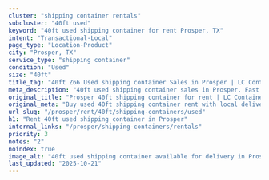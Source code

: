 ```yaml
---
cluster: "shipping container rentals"
subcluster: "40ft used"
keyword: "40ft used shipping container for rent Prosper, TX"
intent: "Transactional-Local"
page_type: "Location-Product"
city: "Prosper, TX"
service_type: "shipping container"
condition: "Used"
size: "40ft"
title_tag: "40ft Z66 Used shipping container Sales in Prosper | LC Container"
meta_description: "40ft used shipping container sales in Prosper. Fast delivery, competitive pricing. Serving shipping containers area. Quote ID: MXK. Call (214) 524-4168 for your free quote today."
original_title: "Prosper 40ft shipping container for rent | LC Container"
original_meta: "Buy used 40ft shipping container rent with local delivery in Prosper, TX. LC Container — local Since 2003. Request a fast quote today."
url_slug: "/prosper/rent/40ft/shipping-containers/used"
h1: "Rent 40ft used shipping container in Prosper"
internal_links: "/prosper/shipping-containers/rentals"
priority: 3
notes: "2"
noindex: true
image_alt: "40ft used shipping container available for delivery in Prosper"
last_updated: "2025-10-21"
---
```


<!-- TODO: Add unique city/inventory copy, images, and internal links here. -->

